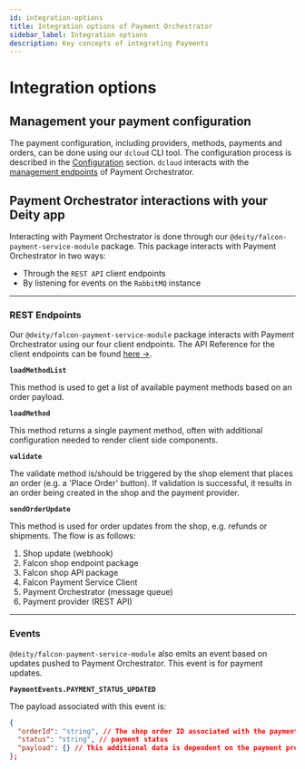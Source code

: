 ```yaml
---
id: integration-options
title: Integration options of Payment Orchestrator
sidebar_label: Integration options
description: Key concepts of integrating Payments
---
```


# Integration options

## Management your payment configuration

The payment configuration, including providers, methods, payments and orders, can be done using our `dcloud` CLI tool. The configuration process is described in the [Configuration](/docs/payments/configuration/config) section. `dcloud` interacts with the [management endpoints](https://dpsg.deity.cloud/#/Management) of Payment Orchestrator.


## Payment Orchestrator interactions with your Deity app

Interacting with Payment Orchestrator is done through our `@deity/falcon-payment-service-module` package. This package interacts with Payment Orchestrator in two ways:
- Through the `REST API` client endpoints
- By listening for events on the `RabbitMQ` instance


---
### REST Endpoints
Our `@deity/falcon-payment-service-module` package interacts with Payment Orchestrator using our four client endpoints. The API Reference for the client endpoints can be found [here →](https://dpsg.dev.deity.cloud/).

**`loadMethodList`**

This method is used to get a list of available payment methods based on an order payload.

**`loadMethod`**

This method returns a single payment method, often with additional configuration needed to render client side components.

**`validate`**

The validate method is/should be triggered by the shop element that places an order (e.g. a 'Place Order' button). If validation is successful, it results in an order being created in the shop and the payment provider.

**`sendOrderUpdate`**

This method is used for order updates from the shop, e.g. refunds or shipments. The flow is as follows:
1. Shop update (webhook)
2. Falcon shop endpoint package
3. Falcon shop API package
4. Falcon Payment Service Client
5. Payment Orchestrator (message queue)
6. Payment provider (REST API)

---
### Events

`@deity/falcon-payment-service-module` also emits an event based on updates pushed to Payment Orchestrator. This event is for payment updates.

**`PaymentEvents.PAYMENT_STATUS_UPDATED`**

The payload associated with this event is:

```json
{
  "orderId": "string", // The shop order ID associated with the payment update
  "status": "string", // payment status
  "payload": {} // This additional data is dependent on the payment provider, it often contains a payment ID
};
```
